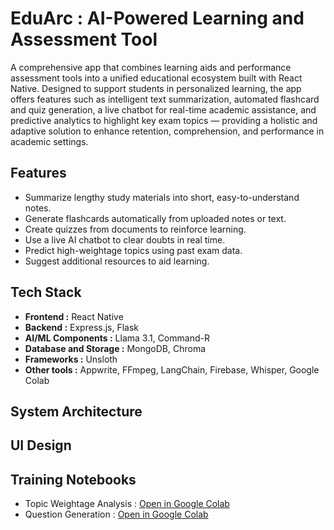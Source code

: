 # EduArc : AI-Powered Learning and Assessment Tool
A comprehensive app that combines learning aids and performance assessment tools into a unified educational ecosystem built with React Native. Designed to support students in personalized learning, the app offers features such as intelligent text summarization, automated flashcard and quiz generation, a live chatbot for real-time academic assistance, and predictive analytics to highlight key exam topics — providing a holistic and adaptive solution to enhance retention, comprehension, and performance in academic settings.

## Features
- Summarize lengthy study materials into short, easy-to-understand notes.
- Generate flashcards automatically from uploaded notes or text.
- Create quizzes from documents to reinforce learning.
- Use a live AI chatbot to clear doubts in real time.
- Predict high-weightage topics using past exam data.
- Suggest additional resources to aid learning.

## Tech Stack
- **Frontend :** React Native
- **Backend :** Express.js, Flask
- **AI/ML Components :** Llama 3.1, Command-R
- **Database and Storage :** MongoDB, Chroma
- **Frameworks :** Unsloth
- **Other tools :** Appwrite, FFmpeg, LangChain, Firebase, Whisper, Google Colab

## System Architecture


## UI Design


## Training Notebooks
- Topic Weightage Analysis : [Open in Google Colab](https://colab.research.google.com/drive/1RclTiAr8_MUMUVlun5CsPiwQixlGOF45?usp=sharing)
- Question Generation : [Open in Google Colab](https://colab.research.google.com/drive/1zZNdrRlQJtcBKQ_O30Gs4mvr24BKkSQe?usp=sharing)
